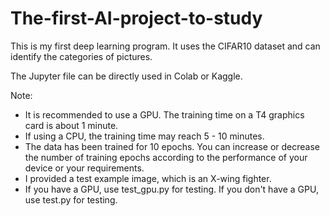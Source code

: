 # The-first-AI-project-to-study
This is my first deep learning program. It uses the CIFAR10 dataset and can identify the categories of pictures.

The Jupyter file can be directly used in Colab or Kaggle.

Note:

- It is recommended to use a GPU. The training time on a T4 graphics card is about 1 minute.
- If using a CPU, the training time may reach 5 - 10 minutes.
- The data has been trained for 10 epochs. You can increase or decrease the number of training epochs according to the performance of your device or your requirements.
- I provided a test example image, which is an X-wing fighter.
- If you have a GPU, use test_gpu.py for testing. If you don't have a GPU, use test.py for testing.


